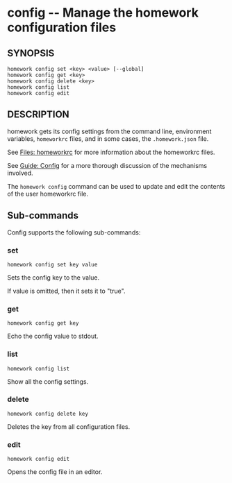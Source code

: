 config -- Manage the homework configuration files
=================================================

## SYNOPSIS

    homework config set <key> <value> [--global]
    homework config get <key>
    homework config delete <key>
    homework config list
    homework config edit

## DESCRIPTION

homework gets its config settings from the command line, environment
variables, `homeworkrc` files, and in some cases, the `.homework.json` file.

See [Files: homeworkrc](../files/homeworkrc.md) for more information about the homeworkrc files.

See [Guide: Config](../guides/config.md) for a more thorough discussion of the mechanisms
involved.

The `homework config` command can be used to update and edit the contents
of the user homeworkrc file.

## Sub-commands

Config supports the following sub-commands:

### set

    homework config set key value

Sets the config key to the value.

If value is omitted, then it sets it to "true".

### get

    homework config get key

Echo the config value to stdout.

### list

    homework config list

Show all the config settings.

### delete

    homework config delete key

Deletes the key from all configuration files.

### edit

    homework config edit

Opens the config file in an editor.
